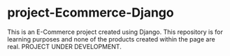 # project-Ecommerce-Django
This is an E-Commerce project created using Django. This repository is for learning purposes and none of the products created within the page are real. PROJECT UNDER DEVELOPMENT.
